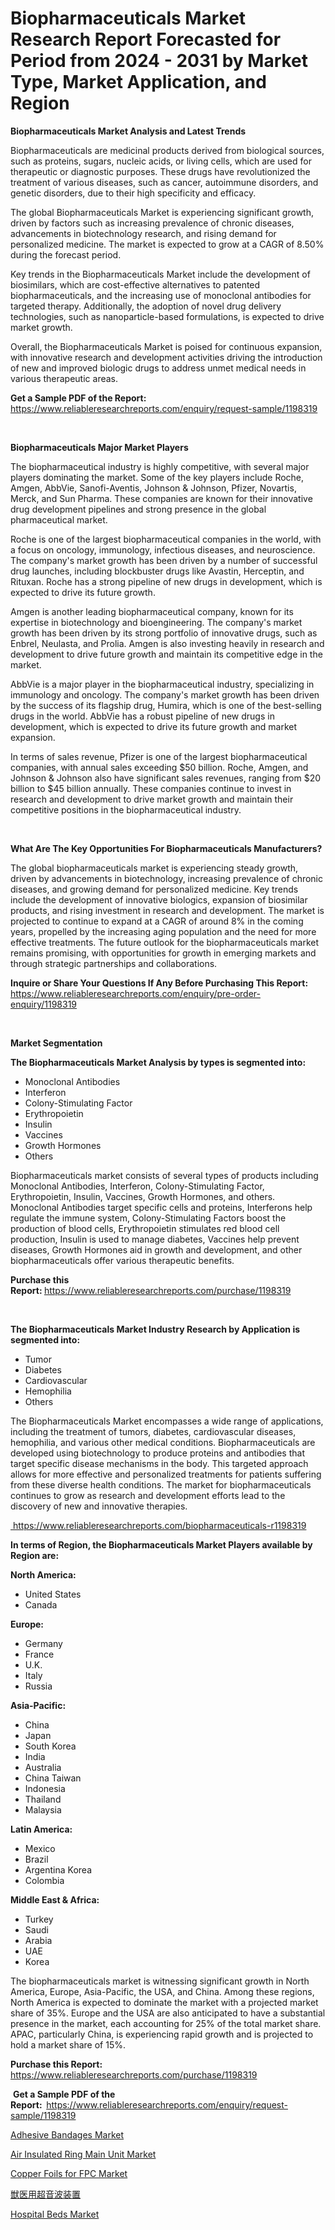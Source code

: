 <p><h1>Biopharmaceuticals Market Research Report Forecasted for Period from 2024 -  2031 by Market Type, Market Application, and Region</h1></p><p><strong>Biopharmaceuticals Market Analysis and Latest Trends</strong></p>
<p><p>Biopharmaceuticals are medicinal products derived from biological sources, such as proteins, sugars, nucleic acids, or living cells, which are used for therapeutic or diagnostic purposes. These drugs have revolutionized the treatment of various diseases, such as cancer, autoimmune disorders, and genetic disorders, due to their high specificity and efficacy.</p><p>The global Biopharmaceuticals Market is experiencing significant growth, driven by factors such as increasing prevalence of chronic diseases, advancements in biotechnology research, and rising demand for personalized medicine. The market is expected to grow at a CAGR of 8.50% during the forecast period.</p><p>Key trends in the Biopharmaceuticals Market include the development of biosimilars, which are cost-effective alternatives to patented biopharmaceuticals, and the increasing use of monoclonal antibodies for targeted therapy. Additionally, the adoption of novel drug delivery technologies, such as nanoparticle-based formulations, is expected to drive market growth.</p><p>Overall, the Biopharmaceuticals Market is poised for continuous expansion, with innovative research and development activities driving the introduction of new and improved biologic drugs to address unmet medical needs in various therapeutic areas.</p></p>
<p><strong>Get a Sample PDF of the Report:&nbsp;</strong> <a href="https://www.reliableresearchreports.com/enquiry/request-sample/1198319">https://www.reliableresearchreports.com/enquiry/request-sample/1198319</a></p>
<p>&nbsp;</p>
<p><strong>Biopharmaceuticals Major Market Players</strong></p>
<p><p>The biopharmaceutical industry is highly competitive, with several major players dominating the market. Some of the key players include Roche, Amgen, AbbVie, Sanofi-Aventis, Johnson & Johnson, Pfizer, Novartis, Merck, and Sun Pharma. These companies are known for their innovative drug development pipelines and strong presence in the global pharmaceutical market.</p><p>Roche is one of the largest biopharmaceutical companies in the world, with a focus on oncology, immunology, infectious diseases, and neuroscience. The company's market growth has been driven by a number of successful drug launches, including blockbuster drugs like Avastin, Herceptin, and Rituxan. Roche has a strong pipeline of new drugs in development, which is expected to drive its future growth.</p><p>Amgen is another leading biopharmaceutical company, known for its expertise in biotechnology and bioengineering. The company's market growth has been driven by its strong portfolio of innovative drugs, such as Enbrel, Neulasta, and Prolia. Amgen is also investing heavily in research and development to drive future growth and maintain its competitive edge in the market.</p><p>AbbVie is a major player in the biopharmaceutical industry, specializing in immunology and oncology. The company's market growth has been driven by the success of its flagship drug, Humira, which is one of the best-selling drugs in the world. AbbVie has a robust pipeline of new drugs in development, which is expected to drive its future growth and market expansion.</p><p>In terms of sales revenue, Pfizer is one of the largest biopharmaceutical companies, with annual sales exceeding $50 billion. Roche, Amgen, and Johnson & Johnson also have significant sales revenues, ranging from $20 billion to $45 billion annually. These companies continue to invest in research and development to drive market growth and maintain their competitive positions in the biopharmaceutical industry.</p></p>
<p>&nbsp;</p>
<p><strong>What Are The Key Opportunities For Biopharmaceuticals Manufacturers?</strong></p>
<p><p>The global biopharmaceuticals market is experiencing steady growth, driven by advancements in biotechnology, increasing prevalence of chronic diseases, and growing demand for personalized medicine. Key trends include the development of innovative biologics, expansion of biosimilar products, and rising investment in research and development. The market is projected to continue to expand at a CAGR of around 8% in the coming years, propelled by the increasing aging population and the need for more effective treatments. The future outlook for the biopharmaceuticals market remains promising, with opportunities for growth in emerging markets and through strategic partnerships and collaborations.</p></p>
<p><strong>Inquire or Share Your Questions If Any Before Purchasing This Report:</strong> <a href="https://www.reliableresearchreports.com/enquiry/pre-order-enquiry/1198319">https://www.reliableresearchreports.com/enquiry/pre-order-enquiry/1198319</a></p>
<p>&nbsp;</p>
<p><strong>Market Segmentation</strong></p>
<p><strong>The Biopharmaceuticals Market Analysis by types is segmented into:</strong></p>
<p><ul><li>Monoclonal Antibodies</li><li>Interferon</li><li>Colony-Stimulating Factor</li><li>Erythropoietin</li><li>Insulin</li><li>Vaccines</li><li>Growth Hormones</li><li>Others</li></ul></p>
<p><p>Biopharmaceuticals market consists of several types of products including Monoclonal Antibodies, Interferon, Colony-Stimulating Factor, Erythropoietin, Insulin, Vaccines, Growth Hormones, and others. Monoclonal Antibodies target specific cells and proteins, Interferons help regulate the immune system, Colony-Stimulating Factors boost the production of blood cells, Erythropoietin stimulates red blood cell production, Insulin is used to manage diabetes, Vaccines help prevent diseases, Growth Hormones aid in growth and development, and other biopharmaceuticals offer various therapeutic benefits.</p></p>
<p><strong>Purchase this Report:&nbsp;</strong><a href="https://www.reliableresearchreports.com/purchase/1198319">https://www.reliableresearchreports.com/purchase/1198319</a></p>
<p>&nbsp;</p>
<p><strong>The Biopharmaceuticals Market Industry Research by Application is segmented into:</strong></p>
<p><ul><li>Tumor</li><li>Diabetes</li><li>Cardiovascular</li><li>Hemophilia</li><li>Others</li></ul></p>
<p><p>The Biopharmaceuticals Market encompasses a wide range of applications, including the treatment of tumors, diabetes, cardiovascular diseases, hemophilia, and various other medical conditions. Biopharmaceuticals are developed using biotechnology to produce proteins and antibodies that target specific disease mechanisms in the body. This targeted approach allows for more effective and personalized treatments for patients suffering from these diverse health conditions. The market for biopharmaceuticals continues to grow as research and development efforts lead to the discovery of new and innovative therapies.</p></p>
<p><a href="https://www.reliableresearchreports.com/biopharmaceuticals-r1198319">&nbsp;https://www.reliableresearchreports.com/biopharmaceuticals-r1198319</a></p>
<p><strong>In terms of Region, the Biopharmaceuticals Market Players available by Region are:</strong></p>
<p>
    <p> <strong> North America: </strong>
        <ul>
            <li>United States</li>
            <li>Canada</li>
        </ul>
        </p> 
    <p> <strong> Europe: </strong>
        <ul>
            <li>Germany</li>
            <li>France</li>
            <li>U.K.</li>
            <li>Italy</li>
            <li>Russia</li>
        </ul>
        </p> 
    <p> <strong> Asia-Pacific: </strong>
        <ul>
            <li>China</li>
            <li>Japan</li>
            <li>South Korea</li>
            <li>India</li>
            <li>Australia</li>
            <li>China Taiwan</li>
            <li>Indonesia</li>
            <li>Thailand</li>
            <li>Malaysia</li>
        </ul>
        </p> 
    <p> <strong> Latin America: </strong>
        <ul>
            <li>Mexico</li>
            <li>Brazil</li>
            <li>Argentina Korea</li>
            <li>Colombia</li>
        </ul>
        </p> 
    <p> <strong> Middle East & Africa: </strong>
        <ul>
            <li>Turkey</li>
            <li>Saudi</li>
            <li>Arabia</li>
            <li>UAE</li>
            <li>Korea</li>
        </ul>
    </p>
    </p>
<p><p>The biopharmaceuticals market is witnessing significant growth in North America, Europe, Asia-Pacific, the USA, and China. Among these regions, North America is expected to dominate the market with a projected market share of 35%. Europe and the USA are also anticipated to have a substantial presence in the market, each accounting for 25% of the total market share. APAC, particularly China, is experiencing rapid growth and is projected to hold a market share of 15%.</p></p>
<p><strong>Purchase this Report: </strong><a href="https://www.reliableresearchreports.com/purchase/1198319">https://www.reliableresearchreports.com/purchase/1198319</a></p>
<p>&nbsp;<strong>Get a Sample PDF of the Report:&nbsp;&nbsp;</strong><a href="https://www.reliableresearchreports.com/enquiry/request-sample/1198319">https://www.reliableresearchreports.com/enquiry/request-sample/1198319</a></p>
<p><strong></strong></p>
<p><p><a href="https://github.com/MyrticeDare2023/Market-Research-Report-List-1/blob/main/adhesive-bandages-market.md">Adhesive Bandages Market</a></p><p><a href="https://www.linkedin.com/pulse/air-insulated-ring-main-unit-market-insights-cagr-trends-otq8f">Air Insulated Ring Main Unit Market</a></p><p><a href="https://issuu.com/reportprime-2/docs/copper-foils-for-fpc-market-size-2030.pptx">Copper Foils for FPC Market</a></p><p><a href="https://github.com/RodHoppe07/Market-Research-Report-List-1/blob/main/773220558092.md">獣医用超音波装置</a></p><p><a href="https://github.com/cameroneffertz/Market-Research-Report-List-1/blob/main/hospital-beds-market.md">Hospital Beds Market</a></p></p>